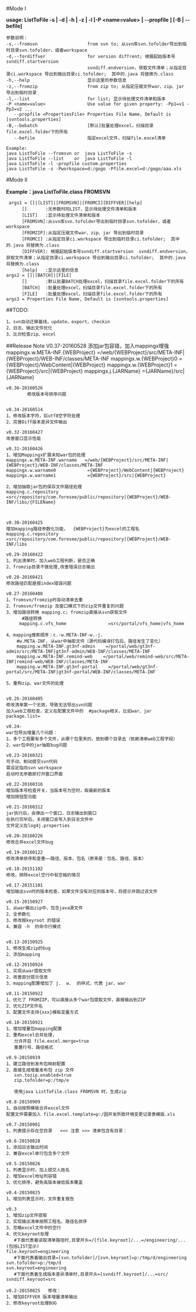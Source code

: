 #Mode I

**usage: ListToFile -s | -d | -h | -z | -l     [-P <name=value> | --propfile <PropertiesFile>]  [-B | --befile]**

    参数说明：
    -s,--fromsvn                   from svn to; 从svn库svn.tofolder导出到临时目录svn.tofolder，或者workspace
    -d,--fordiffver                for version diffrent; 根据起始版本号svndiff.startversion
                                   svndiff.endversion，获取文件清单；从指定目录ci.workspace 导出到输出目录ci.tofolder;  其中的.java 将替换为.class
    -h,--help                      显示这里的参数信息
    -z,--fromzip                   from zip to; 从指定压缩文件war、zip、jar 导出到临时目录
    -l,--list                      for list; 显示待处理文件清单和版本
    -P <name=value>                Use value for given property: -Pp1=v1 -Pp2=v2 ...
       --propfile <PropertiesFile> Properties File Name, Default is [svntools.properties]
    -B,--bebatch                   [默认]批量处理excel，扫描目录file.excel.folder下的所有
       --befile                    指定excel文件，扫描file.excel清单

    Example:
    java ListToFile --fromsvn or  java ListToFile -s
    java ListToFile --list    or  java ListToFile -l
    java ListToFile -l -propfile custom.properties
    java ListToFile -s -Pworkspace=d:/gogo -Pfile.excel=d:/gogo/aaa.xls
    
    
#Mode II    

**Example：java ListToFile.class FROMSVN**

     args1 = []|[LIST]|[FROMSVN]|[FROMCI][DIFFVER][help]
          []       :无参数时同LIST，显示待处理文件清单和版本
          [LIST]   :显示待处理文件清单和版本
          [FROMSVN]:从svn库svn.tofolder导出到临时目录svn.tofolder，或者workspace
          [FROMZIP]:从指定压缩文件war、zip、jar 导出到临时目录
          [FROMCI] :从指定目录ci.workspace 导出到临时目录ci.tofolder;  其中的.java 将替换为.class
          [DIFFVER]: 根据起始版本号svndiff.startversion  svndiff.endversion，获取文件清单；从指定目录ci.workspace 导出到输出目录ci.tofolder;  其中的.java 将替换为.class
          [help]   :显示这里的信息
    args2 = []|[BATCH]|[FILE]
          []       :默认批量BATCH处理excel，扫描目录file.excel.folder下的所有
          [BATCH]  :批量处理excel，扫描目录file.excel.folder下的所有
          [FILE]   :批量处理excel，扫描目录file.excel.folder下的所有
    args3 = Properties File Name, Default is [svntools.properties]

##TODO:

	1、svn自动迁移基线，update，export，checkin
	2、日志、输出文件优化
	3、比对检查zip、excel

##Release Note
    V0.37-20160528
            添加jar包容错，加入mappingx增强   
    mappingx.w.META-INF.{WEBProject}   =/web/{WEBProject}/src/META-INF|{WEBProject}/WEB-INF/classes/META-INF
	mappingx.w.{WEBProject}0            ={WEBProject}/WebContent|{WEBProject}
	mappingx.w.{WEBProject}1            ={WEBProject}/src|{WEBProject}
	mappingx.j.{JARName}             ={JARName}/src|{JARName}

    
    v0.36-20160526
            修改版本号排序问题
    

	v0.34-20160514
	1、修改版本字符，后utf8空字符处理
	2、完善Diff版本差异文件输出
	
	v0.32-20160427
	改善窗口显示性能
	
	v0.31-20160426
	1、增加Mappingx扩展未知war包的处理
	mappingx.w.META-INF.warname   =/web/{WEBProject}/src/META-INF|{WEBProject}/WEB-INF/classes/META-INF
	mappingx.w.warname0            ={WEBProject}/WebContent|{WEBProject}
	mappingx.w.warname1            ={WEBProject}/src|{WEBProject}
	
	2、增加抽取jar包的保存文件路径处理
	mapping.c.repository         =src/repository/com.foresee/public/repository|{WEBProject}/WEB-INF/libs/{FILEName}
	
	
	
	v0.30-20160425
	增加mapping路径参数化功能，  {WEBProject}为excel的工程名
	mapping.c.repository     =src/repository/com.foresee/public/repository|{WEBProject}/WEB-INF/libs
	
	v0.29-20160422
	1、列出清单时，加入web工程判断，是否正确
	2、fromzip目录不做处理,改善错误日志输出
	
	v0.28-20160421
	修改路径匹配是报index错误问题
	
	v0.27-20160408
	1、fromsvn/fromzip时自动清单去重  
	2、fromsvn/fromzip 及窗口模式下的zip文件重复的问题
	3、增加路径转换 mapping.c; fromzip直接从svn获取文件
	      #路径转换
	     mapping.c.vfs_home                =src/portal/vfs_home|vfs_home
	     
	4、mapping搜索顺序：c.-w.META-INF-w.-j.
	    #w.META-INF, 从war中抽取文件（源代码编译打包后，路径发生了变化）
		mapping.w.META-INF.gt3nf-admin    =/portal/web/gt3nf-admin/src/META-INF|gt3nf-admin/WEB-INF/classes/META-INF
		mapping.w.META-INF.remind-web    =/portal/web/remind-web/src/META-INF|remind-web/WEB-INF/classes/META-INF
		mapping.w.META-INF.gt3nf-portal    =/portal/web/gt3nf-portal/src/META-INF|gt3nf-portal/WEB-INF/classes/META-INF
	   
	5、重构zip、war文件的处理
	
	
	v0.26-20160405
	修改清单第一个无效，导致无法导出svn问题
	加入web工程检查，定义在配置文件中的  #package相关，比如war、jar   package.list=
	
	v0.24-
	war包导出增量几个问题：
	1、多个工程要有多个文件，从哪个包里来的，放到哪个目录去（依赖清单web工程字段）
	2、war包中的jar抽取bug问题
	
	v0.23-20160321
	可手动、制动提交svn代码
	需设定指向svn workspace
	启动时无参数即打开窗口界面
	
	v0.22-20160316
	增加版本号检查开关，当版本号为空时，取最新的版本
	增加按钮型功能
	
	v0.21-20160312
	jar执行后，会弹出一个窗口，日志输出到窗口
	在执行完毕后，关闭窗口会写入到日志文件中
	文件定义在log4j.properties
	
	v0.20-20160226
	修改合并excel文件bug
	
	v0.19-20160122
	修改清单排序和查重——路径、版本、包名（原来是：包名、路径、版本）
	
	v0.18-20151102
	修改，排除excel空行中有空格的情况
	
	v0.17-20151101
	增加输出svn时的版本检查，如果文件没有对应的版本号，将提示并跳过该文件
	
	v0.15-20150927
	1、从war输出zip中，包含java源文件
	2、全参数化
	3、修改报keyroot 的错误
	4、兼容 -h  的命令行模式
	
	
	v0.13-20150925
	1、修改生成zip的bug
	2、添加mapping
	
	v0.12-20150924
	1、实现从war提取文件
	2、改善部分提示信息
	3、mapping配置增加了 j.  w.  的样式，代表 jar、war
	  
	v0.11-20150922
	1、优化了 FROMZIP，可以直接从多个war包提取文件，直接输出到ZIP
	2、优化ZIP文件名
	3、配置文件支持{xxx}模板变量方式
	  
	v0.10-20150921
	1、增加增量包mapping配置
	2、重构excel合并处理，
	   允许开启 file.excel.merge=true 
	   重置行号、路径格式
	  
	v0.9-20150919
	1、建立路径到发布包映射配置
	2、直接生成增量发布包 zip 文件
	   svn.tozip.enabled=true
	   zip.tofolder=p:/tmp/e
	
	   使用java ListToFile.class FROMSVN 时，生成zip
	  
	v0.8-20150909
	1、自动按照模板合并excel文件 
	配置文件需要加入 file.excel.template=p:/因开发所致环境变更记录表模版.xls
	
	v0.7-20150901
	1、列表提示存在空目录   <<< 注意 >>> 清单包含有目录：
	
	v0.6-20150828
	1、添加日志输出时间
	2、兼容excel单行包含多个文件
	
	v0.5-20150826
	1、列表显示时，加上提交人姓名
	2、增加excel地址列容错
	3、优化排序，避免高版本被低版本覆盖
	
	v0.4-20150825
	1、增加列表显示时，文件重复报告
	
	v0.3
	1、增加zip文件提取
	2、实现输出清单按照工程名、路径名排序
	3、忽略excel文件中的空行
	4、优化keyroot处理
	   #下面代表着读取清单路径时,目录开头=/[file.keyroot]/...=/engineering/...  (包括LIST显示)
	file.keyroot=engineering
	   #下面代表着输出目录=[svn.tofolder]/[svn.keyroot]=p:/tmp/d/engineering
	svn.tofolder=p:/tmp/d
	svn.keyroot=engineering
	   #下面代表着生成版本差异清单时,目录开头=[svndiff.keyroot]/...=src/ 
	svndiff.keyroot=src
	
	v0.2-20150825   修改：
	1、增加DIFFVER 版本增量清单输出
	2、修改keyroot处理BUG
